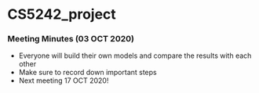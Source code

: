 # CS5242_project

### Meeting Minutes (03 OCT 2020)

- Everyone will build their own models and compare the results with each other
- Make sure to record down important steps
- Next meeting 17 OCT 2020!